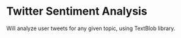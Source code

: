# Twitter Sentiment Analysis

Will analyze user tweets for any given topic, using TextBlob library.

